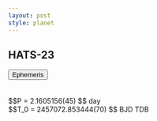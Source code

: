 ```yaml
---
layout: post
style: planet
---
```

<script src="../js/planets.js"></script>

## HATS-23

<!-- Tab links -->
<div class="tab">
<button class="tablinks" onclick="openCity(event, 'Ephemeris')">Ephemeris</button>
</div>

<!-- Tab content -->
<div id="Ephemeris" class="tabcontent" markdown="1">
<br/><br/>
$$P = 2.1605156(45) $$ day <br/>
$$T_0 = 2457072.853444(70) $$ BJD TDB
<br/><br/>
<br/><br/>
</div>



<script src="../js/tabs.js"></script>


